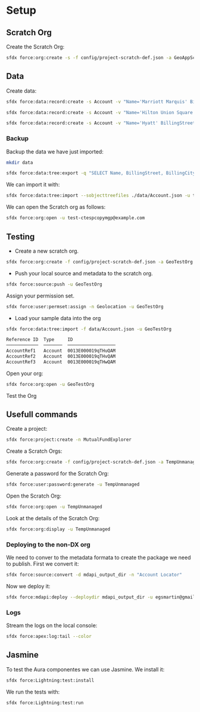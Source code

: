 # Setup

## Scratch Org

Create the Scratch Org:

```sh
sfdx force:org:create -s -f config/project-scratch-def.json -a GeoAppScratch
```

## Data

Create data:

```sh
sfdx force:data:record:create -s Account -v "Name='Marriott Marquis' BillingStreet='780 Mission St' BillingCity='San Francisco' BillingState='CA' BillingPostalCode='94103' Phone='(415) 896-1600' Website='www.marriott.com'" -u test-ctespcopymgp@example.com

sfdx force:data:record:create -s Account -v "Name='Hilton Union Square' BillingStreet='333 O Farrell St' BillingCity='San Francisco' BillingState='CA' BillingPostalCode='94102' Phone='(415) 771-1400' Website='www.hilton.com'" -u test-ctespcopymgp@example.com

sfdx force:data:record:create -s Account -v "Name='Hyatt' BillingStreet='5 Embarcadero Center' BillingCity='San Francisco' BillingState='CA' BillingPostalCode='94111' Phone='(415) 788-1234' Website='www.hyatt.com'" -u test-ctespcopymgp@example.com
```

### Backup

Backup the data we have just imported:

```sh
mkdir data

sfdx force:data:tree:export -q "SELECT Name, BillingStreet, BillingCity, BillingState, BillingPostalCode, Phone, Website FROM Account WHERE BillingStreet != NULL AND BillingCity != NULL and BillingState != NULL" -d ./data -u test-ctespcopymgp@example.com
```

We can import it with:

```sh
sfdx force:data:tree:import --sobjecttreefiles ./data/Account.json -u test-ctespcopymgp@example.com
```

We can open the Scratch org as follows:

```sh
sfdx force:org:open -u test-ctespcopymgp@example.com
```

## Testing

- Create a new scratch org.

```sh
sfdx force:org:create -f config/project-scratch-def.json -a GeoTestOrg
```

- Push your local source and metadata to the scratch org.

```sh
sfdx force:source:push -u GeoTestOrg
```

Assign your permission set.

```sh
sfdx force:user:permset:assign -n Geolocation -u GeoTestOrg
```

- Load your sample data into the org

```sh
sfdx force:data:tree:import -f data/Account.json -u GeoTestOrg

Reference ID  Type     ID
────────────  ───────  ──────────────────
AccountRef1   Account  0013E000019qTHuQAM
AccountRef2   Account  0013E000019qTHvQAM
AccountRef3   Account  0013E000019qTHwQAM
```

Open your org:

```sh
sfdx force:org:open -u GeoTestOrg
```

Test the Org

## Usefull commands

Create a project:

```sh
sfdx force:project:create -n MutualFundExplorer
```

Create a Scratch Orgs:

```sh
sfdx force:org:create -f config/project-scratch-def.json -a TempUnmanaged
```

Generate a password for the Scratch Org:

```sh
sfdx force:user:password:generate -u TempUnmanaged
```

Open the Scratch Org:

```sh
sfdx force:org:open -u TempUnmanaged
```

Look at the details of the Scratch Org:

```sh
sfdx force:org:display -u TempUnmanaged
```

### Deploying to the non-DX org

We need to conver to the metadata formata to create the package we need to publish. First we convert it:

```sh
sfdx force:source:convert -d mdapi_output_dir -n "Account Locator"
```

Now we deploy it:

```sh
sfdx force:mdapi:deploy --deploydir mdapi_output_dir -u egsmartin@gmail.com -w 3
```

### Logs

Stream the logs on the local console:

```sh
sfdx force:apex:log:tail --color
```

## Jasmine

To test the Aura componentes we can use Jasmine. We install it:

```sh
sfdx force:Lightning:test:install
```

We run the tests with:

```sh
sfdx force:Lightning:test:run
```
